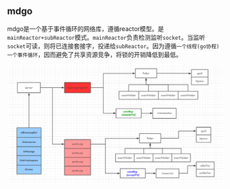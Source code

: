 ## mdgo


mdgo是一个基于事件循环的网络库，遵循reactor模型。是`mainReactor+subReactor`模式。`mainReactor`负责检测监听`socket`。当监听`socket`可读，则将已连接套接字，投递给`subReactor`。因为遵循`一个线程(go协程)一个事件循环`，因而避免了共享资源竞争，将锁的开销降低到最低。

![架构图](./doc/mdgo.png)
